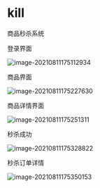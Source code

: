 # kill

商品秒杀系统

登录界面

![image-20210811175112934](https://github.com/Chi-hw/kill/tree/main/README-Picture/image-20210811175112934.png)

商品界面

![image-20210811175227630](https://github.com/Chi-hw/kill/tree/main/README-Picture/image-20210811175227630.png)

商品详情界面

![image-20210811175251311](https://github.com/Chi-hw/kill/tree/main/README-Picture/image-20210811175251311.png)

秒杀成功

![image-20210811175328822](https://github.com/Chi-hw/kill/tree/main/README-Picture/image-20210811175328822.png)

秒杀订单详情

![image-20210811175350153](https://github.com/Chi-hw/kill/tree/main/README-Picture/image-20210811175350153.png)






